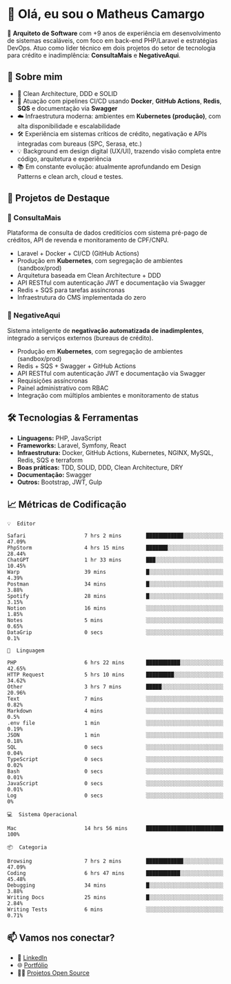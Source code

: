 # 👋 Olá, eu sou o Matheus Camargo

🎯 **Arquiteto de Software** com +9 anos de experiência em desenvolvimento de sistemas escaláveis, com foco em back-end PHP/Laravel e estratégias DevOps. Atuo como líder técnico em dois projetos do setor de tecnologia para crédito e inadimplência: **ConsultaMais** e **NegativeAqui**.

## 🧠 Sobre mim

- 🚀 Clean Architecture, DDD e SOLID
- 🔁 Atuação com pipelines CI/CD usando **Docker**, **GitHub Actions**, **Redis**, **SQS** e documentação via **Swagger**
- ☁️ Infraestrutura moderna: ambientes em **Kubernetes (produção)**, com alta disponibilidade e escalabilidade
- 🛠️ Experiência em sistemas críticos de crédito, negativação e APIs integradas com bureaus (SPC, Serasa, etc.)
- 💡 Background em design digital (UX/UI), trazendo visão completa entre código, arquitetura e experiência
- 📚 Em constante evolução: atualmente aprofundando em Design Patterns e clean arch, cloud e testes.

## 🚧 Projetos de Destaque

### 🔹 ConsultaMais
Plataforma de consulta de dados creditícios com sistema pré-pago de créditos, API de revenda e monitoramento de CPF/CNPJ.

- Laravel + Docker + CI/CD (GitHub Actions)
- Produção em **Kubernetes**, com segregação de ambientes (sandbox/prod)
- Arquitetura baseada em Clean Architecture + DDD
- API RESTful com autenticação JWT e documentação via Swagger
- Redis + SQS para tarefas assíncronas
- Infraestrutura do CMS implementada do zero

### 🔹 NegativeAqui
Sistema inteligente de **negativação automatizada de inadimplentes**, integrado a serviços externos (bureaus de crédito).

- Produção em **Kubernetes**, com segregação de ambientes (sandbox/prod)
- Redis + SQS + Swagger + GitHub Actions
- API RESTful com autenticação JWT e documentação via Swagger
- Requisições assíncronas
- Painel administrativo com RBAC
- Integração com múltiplos ambientes e monitoramento de status

## 🛠️ Tecnologias & Ferramentas

- **Linguagens:** PHP, JavaScript
- **Frameworks:** Laravel, Symfony, React
- **Infraestrutura:** Docker, GitHub Actions, Kubernetes, NGINX, MySQL, Redis, SQS e terraform
- **Boas práticas:** TDD, SOLID, DDD, Clean Architecture, DRY
- **Documentação:** Swagger
- **Outros:** Bootstrap, JWT, Gulp

## 📈 Métricas de Codificação

```text
💡  Editor

Safari                   7 hrs 2 mins        ████████████░░░░░░░░░░░░░     47.09%
PhpStorm                 4 hrs 15 mins       ███████░░░░░░░░░░░░░░░░░░     28.44%
ChatGPT                  1 hr 33 mins        ███░░░░░░░░░░░░░░░░░░░░░░     10.45%
Warp                     39 mins             █░░░░░░░░░░░░░░░░░░░░░░░░      4.39%
Postman                  34 mins             █░░░░░░░░░░░░░░░░░░░░░░░░      3.88%
Spotify                  28 mins             █░░░░░░░░░░░░░░░░░░░░░░░░      3.15%
Notion                   16 mins             ░░░░░░░░░░░░░░░░░░░░░░░░░      1.85%
Notes                    5 mins              ░░░░░░░░░░░░░░░░░░░░░░░░░      0.65%
DataGrip                 0 secs              ░░░░░░░░░░░░░░░░░░░░░░░░░       0.1%
```
```text
💬  Linguagem

PHP                      6 hrs 22 mins       ███████████░░░░░░░░░░░░░░     42.65%
HTTP Request             5 hrs 10 mins       █████████░░░░░░░░░░░░░░░░     34.62%
Other                    3 hrs 7 mins        █████░░░░░░░░░░░░░░░░░░░░     20.96%
Text                     7 mins              ░░░░░░░░░░░░░░░░░░░░░░░░░      0.82%
Markdown                 4 mins              ░░░░░░░░░░░░░░░░░░░░░░░░░       0.5%
.env file                1 min               ░░░░░░░░░░░░░░░░░░░░░░░░░      0.19%
JSON                     1 min               ░░░░░░░░░░░░░░░░░░░░░░░░░      0.18%
SQL                      0 secs              ░░░░░░░░░░░░░░░░░░░░░░░░░      0.04%
TypeScript               0 secs              ░░░░░░░░░░░░░░░░░░░░░░░░░      0.02%
Bash                     0 secs              ░░░░░░░░░░░░░░░░░░░░░░░░░      0.01%
JavaScript               0 secs              ░░░░░░░░░░░░░░░░░░░░░░░░░      0.01%
Log                      0 secs              ░░░░░░░░░░░░░░░░░░░░░░░░░         0%
```
```text
💻  Sistema Operacional

Mac                      14 hrs 56 mins      █████████████████████████       100%
```
```text
📦  Categoria

Browsing                 7 hrs 2 mins        ████████████░░░░░░░░░░░░░     47.09%
Coding                   6 hrs 47 mins       ███████████░░░░░░░░░░░░░░     45.48%
Debugging                34 mins             █░░░░░░░░░░░░░░░░░░░░░░░░      3.88%
Writing Docs             25 mins             █░░░░░░░░░░░░░░░░░░░░░░░░      2.84%
Writing Tests            6 mins              ░░░░░░░░░░░░░░░░░░░░░░░░░      0.71%
```

## 📫 Vamos nos conectar?

- 💼 [LinkedIn](https://www.linkedin.com/in/matheuscamargoxavier)
- 🌐 [Portfólio](https://matheuscamargo.co)
- 🧑‍💻 [Projetos Open Source](https://github.com/bymatheus)
